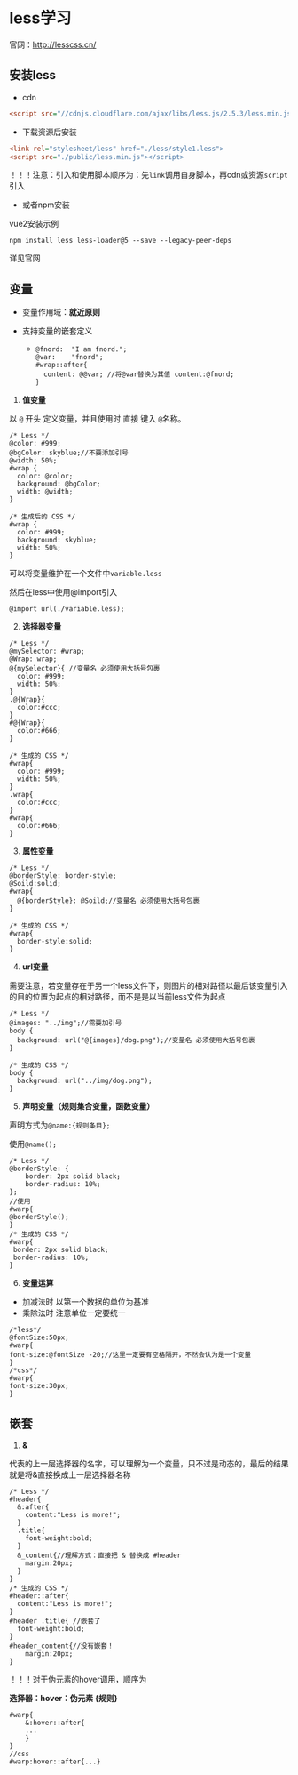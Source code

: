 # less学习

官网：http://lesscss.cn/

## 安装less

- cdn

```ini
<script src="//cdnjs.cloudflare.com/ajax/libs/less.js/2.5.3/less.min.js"></script>
```

- 下载资源后安装

```ini
<link rel="stylesheet/less" href="./less/style1.less">
<script src="./public/less.min.js"></script>
```

！！！注意：引入和使用脚本顺序为：先`link`调用自身脚本，再cdn或资源`script`引入

- 或者npm安装

vue2安装示例

```
npm install less less-loader@5 --save --legacy-peer-deps
```

详见官网

## 变量

- 变量作用域：**就近原则**

- 支持变量的嵌套定义

  - ```less
    @fnord:  "I am fnord.";
    @var:    "fnord";
    #wrap::after{
      content: @@var; //将@var替换为其值 content:@fnord;
    }
    ```

    

1. **值变量**

以 `@` 开头 定义变量，并且使用时 直接 键入 `@`名称。

```less
/* Less */
@color: #999;
@bgColor: skyblue;//不要添加引号
@width: 50%;
#wrap {
  color: @color;
  background: @bgColor;
  width: @width;
}

/* 生成后的 CSS */
#wrap {
  color: #999;
  background: skyblue;
  width: 50%;
}
```

可以将变量维护在一个文件中`variable.less`

然后在less中使用@import引入

```
@import url(./variable.less);
```



2. **选择器变量**

```less
/* Less */
@mySelector: #wrap;
@Wrap: wrap;
@{mySelector}{ //变量名 必须使用大括号包裹
  color: #999;
  width: 50%;
}
.@{Wrap}{
  color:#ccc;
}
#@{Wrap}{
  color:#666;
}

/* 生成的 CSS */
#wrap{
  color: #999;
  width: 50%;
}
.wrap{
  color:#ccc;
}
#wrap{
  color:#666;
}
```



3. **属性变量**

```less
/* Less */
@borderStyle: border-style;
@Soild:solid;
#wrap{
  @{borderStyle}: @Soild;//变量名 必须使用大括号包裹
}

/* 生成的 CSS */
#wrap{
  border-style:solid;
}

```



4. **url变量**

需要注意，若变量存在于另一个less文件下，则图片的相对路径以最后该变量引入的目的位置为起点的相对路径，而不是是以当前less文件为起点

```less
/* Less */
@images: "../img";//需要加引号
body {
  background: url("@{images}/dog.png");//变量名 必须使用大括号包裹
}

/* 生成的 CSS */
body {
  background: url("../img/dog.png");
}

```



5. **声明变量（规则集合变量，函数变量）**

声明方式为`@name:{规则条目};`

使用`@name();`

```less
/* Less */
@borderStyle: {
    border: 2px solid black;
    border-radius: 10%;
};
//使用
#warp{
@borderStyle();
}
/* 生成的 CSS */
#warp{
 border: 2px solid black;
 border-radius: 10%;
}
```



6. **变量运算**

- 加减法时 以第一个数据的单位为基准
- 乘除法时 注意单位一定要统一

```less
/*less*/
@fontSize:50px;
#warp{
font-size:@fontSize -20;//这里一定要有空格隔开，不然会认为是一个变量
}
/*css*/
#warp{
font-size:30px;
}
```

## 嵌套

1. **&**

代表的上一层选择器的名字，可以理解为一个变量，只不过是动态的，最后的结果就是将&直接换成上一层选择器名称

```less
/* Less */
#header{
  &:after{
    content:"Less is more!";
  }
  .title{
    font-weight:bold;
  }
  &_content{//理解方式：直接把 & 替换成 #header
    margin:20px;
  }
}
/* 生成的 CSS */
#header::after{
  content:"Less is more!";
}
#header .title{ //嵌套了
  font-weight:bold;
}
#header_content{//没有嵌套！
    margin:20px;
}
```

！！！对于伪元素的hover调用，顺序为 

**选择器：hover：伪元素 {规则}**

```less
#warp{
	&:hover::after{
	...
	}
}
//css
#warp:hover::after{...}
```

